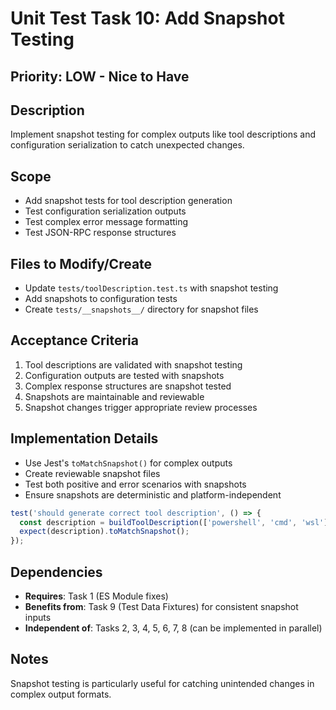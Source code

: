 # Unit Test Task 10: Add Snapshot Testing

## Priority: LOW - Nice to Have

## Description

Implement snapshot testing for complex outputs like tool descriptions and configuration serialization to catch unexpected changes.

## Scope

- Add snapshot tests for tool description generation
- Test configuration serialization outputs
- Test complex error message formatting
- Test JSON-RPC response structures

## Files to Modify/Create

- Update `tests/toolDescription.test.ts` with snapshot testing
- Add snapshots to configuration tests
- Create `tests/__snapshots__/` directory for snapshot files

## Acceptance Criteria

1. Tool descriptions are validated with snapshot testing
2. Configuration outputs are tested with snapshots
3. Complex response structures are snapshot tested
4. Snapshots are maintainable and reviewable
5. Snapshot changes trigger appropriate review processes

## Implementation Details

- Use Jest's `toMatchSnapshot()` for complex outputs
- Create reviewable snapshot files
- Test both positive and error scenarios with snapshots
- Ensure snapshots are deterministic and platform-independent

```typescript
test('should generate correct tool description', () => {
  const description = buildToolDescription(['powershell', 'cmd', 'wsl']);
  expect(description).toMatchSnapshot();
});
```

## Dependencies

- **Requires**: Task 1 (ES Module fixes)
- **Benefits from**: Task 9 (Test Data Fixtures) for consistent snapshot inputs
- **Independent of**: Tasks 2, 3, 4, 5, 6, 7, 8 (can be implemented in parallel)

## Notes

Snapshot testing is particularly useful for catching unintended changes in complex output formats.
